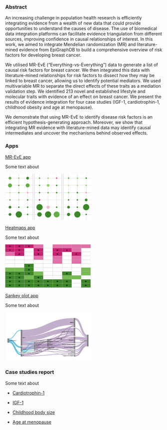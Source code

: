 
### Abstract

An increasing challenge in population health research is efficiently integrating evidence from a wealth of new data that could provide opportunities to understand the causes of disease. The use of biomedical data integration platforms can facilitate evidence triangulation from different sources, improving confidence in causal relationships of interest. In this work, we aimed to integrate Mendelian randomization (MR) and literature-mined evidence from EpiGraphDB to build a comprehensive overview of risk factors for developing breast cancer.

We utilised MR-EvE (“Everything-vs-Everything”) data to generate a list of causal risk factors for breast cancer. We then integrated this data with literature-mined relationships for risk factors to dissect how they may be linked to breast cancer, allowing us to identify potential mediators. We used multivariable MR to separate the direct effects of these traits as a mediation validation step. We identified 213 novel and established lifestyle and molecular traits with evidence of an effect on breast cancer. We present the results of evidence integration for four case studies (IGF-1, cardiotrophin-1, childhood obesity and age at menopause). 

We demonstrate that using MR-EvE to identify disease risk factors is an efficient hypothesis-generating approach. Moreover, we show that integrating MR evidence with literature-mined data may identify causal intermediates and uncover the mechanisms behind observed effects. 


### Apps

[MR-EvE app](https://mvab.shinyapps.io/brca-miner/)

Some text about

<img src="content/figs/app1.png" width="275"/>



[Heatmaps app](https://mvab.shinyapps.io/MR_heatmaps/)

Some text about

![Image](content/figs/app2.png)



[Sankey plot app](https://mvab.shinyapps.io/literature_overlap_sankey/)

Some text about

<img src="content/figs/app3.png" width="275"/>


### Case studies report

Some text about

* [Cardiotrophin-1](content/case_study_report_Cardiotrophin-1.html)

* [IGF-1](content/case_study_report_IGF-1.html)

* [Childhood body size](content/case_study_report_Childhood_body_size.html)

* [Age at menopause](content/case_study_report_Age_at_menopause.html)








